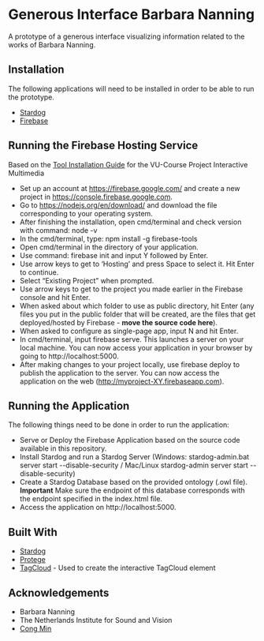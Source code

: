 # Generous Interface Barbara Nanning
A prototype of a generous interface visualizing information related to the works of Barbara Nanning.

## Installation

The following applications will need to be installed in order to be able to run the prototype.

* [Stardog](http://www.stardog.com/)
* [Firebase](https://firebase.google.com/)

## Running the Firebase Hosting Service 
Based on the [Tool Installation Guide](https://docs.google.com/document/d/1kIlm7j4_SyxA3upn5uokUhQF-7f-qjAkkGtFW_H4lJk/edit#) for the VU-Course Project Interactive Multimedia

* Set up an account at https://firebase.google.com/ and create a new project in https://console.firebase.google.com.
* Go to https://nodejs.org/en/download/ and download the file corresponding to your operating system.
* After finishing the installation, open cmd/terminal and check version with command: node -v
* In the cmd/terminal, type: npm install -g firebase-tools
* Open cmd/terminal in the directory of your application.
* Use command: firebase init and input Y followed by Enter.
* Use arrow keys to get to ‘Hosting’ and press Space to select it. Hit Enter to continue.
* Select “Existing Project” when prompted.
* Use arrow keys to get to the project you made earlier in the Firebase console and hit Enter.
* When asked about which folder to use as public directory, hit Enter (any files you put in the public folder that will be created, are the files that get deployed/hosted by Firebase - **move the source code here**).
* When asked to configure as single-page app, input N and hit Enter.
* In cmd/terminal, input firebase serve. This launches a server on your local machine. You can now access your application in your browser by going to http://localhost:5000.
* After making changes to your project locally, use firebase deploy to publish the application to the server. You can now access the application on the web (http://myproject-XY.firebaseapp.com).

## Running the Application

The following things need to be done in order to run the application:

* Serve or Deploy the Firebase Application based on the source code available in this repository.
* Install Stardog and run a Stardog Server (Windows: stardog-admin.bat server start --disable-security / Mac/Linux stardog-admin server start --disable-security)
* Create a Stardog Database based on the provided ontology (.owl file). **Important** Make sure the endpoint of this database corresponds with the endpoint specified in the index.html file.   
* Access the application on http://localhost:5000.

## Built With

* [Stardog](http://www.stardog.com/) 
* [Protege](https://protege.stanford.edu/) 
* [TagCloud](https://github.com/mcc108/TagCloud) - Used to create the interactive TagCloud element

## Acknowledgements

* Barbara Nanning
* The Netherlands Institute for Sound and Vision
* [Cong Min](https://github.com/mcc108)
